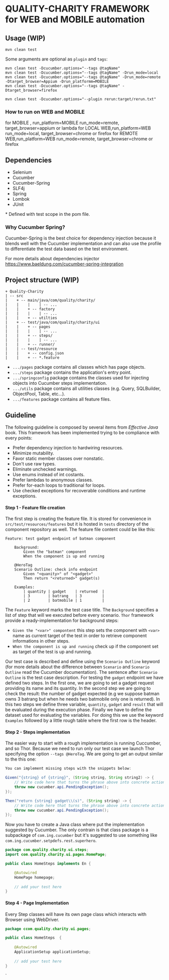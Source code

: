 # QUALITY-CHARITY FRAMEWORK for WEB and MOBILE automation


## Usage (WIP)

```
mvn clean test 
```

Some arguments are optional as `plugin` and `tags`:

```
mvn clean test -Dcucumber.options="--tags @tagName"
mvn clean test -Dcucumber.options="--tags @tagName" -Drun_mode=local
mvn clean test -Dcucumber.options="--tags @tagName" -Drun_mode=remote -Dtarget_browser=Appium -Drun_platformm=MOBILE
mvn clean test -Dcucumber.options="--tags @tagName" -Dtarget_browser=firefox

mvn clean test -Dcucumber.options="--plugin rerun:target/rerun.txt"

```

### How to run on WEB and MOBILE

for MOBILE , run_platform=MOBILE run_mode=remote, target_browser=appium or lambda
for LOCAL WEB,run_platform=WEB run_mode=local, target_browser=chrome or firefox
for REMOTE WEB,run_platform=WEB run_mode=remote, target_browser=chrome or firefox

## Dependencies

- Selenium
- Cucumber
- Cucumber-Spring
- SLF4j
- Spring
- Lombok
- JUnit

\* Defined with test scope in the pom file.


### Why Cucumber Spring?

Cucumber-Spring is the best choice for dependency
injection because it blends well with the Cucumber implementation and can also use the profile
to differentiate the test data based on the test environment.

For more details about dependencies injector
https://www.baeldung.com/cucumber-spring-integration
## Project structure (WIP)

```
+ Quality-Charity
| -- src
|    + -- main/java/com/quality/charity/
|    |    |    | -- ...
|    |    + -- factory
|    |    |    | -- ...
|    |    + -- utilties
|    + -- test/java/com/quality/charity/ui
|    |    + -- pages
|    |    |    | -- ...
|    |    + -- steps/
|    |    |    | -- ...
|    |    + -- runner/
|    | -- test/resource
|    |    + -- config.json
|    |    + -- *.feature
```
- `.../pages` package contains all classes which has page objects.<br />
- `.../steps` package contains the application's entry point.<br />
- `.../springconfig` package contains the classes used for injecting objects into Cucumber steps implementation.<br />
- `.../utils` package contains all utilities classes (e.g. Query, SQLBuilder, ObjectPool, Table, etc...).<br />
- `.../features` package contains all feature files.<br />


## Guideline

The following guideline is composed by several items from _Effective Java_ book.
This framework has been implemented trying to be compliance with every points:

- Prefer dependency injection to hardwiring resources.
- Minimize mutability.
- Favor static member classes over nonstatic.
- Don't use raw types.
- Eliminate unchecked warnings.
- Use enums instead of int costants.
- Prefer lambdas to anonymous classes.
- Prefer for-each loops to traditional for loops.
- Use checked exceptions for recoverable conditions and runtime exceptions.


#### Step 1 - Feature file creation

The first step is creating the feature file. It is stored for convenience in
`src/test/resources/features` but it is hosted in `tests` directory
of the component repository as well. The feature file content could be like this:

```gherkin
Feature: test gadget endpoint of batman component

    Background:
        Given the "batman" component
        When the component is up and running
		
    @HeroTag
    Scenario Outline: check info endpoint
        Given "<quanity>" of "<gadget>"
        Then return "<returned>" gadget(s) 
		
    Examples:
        | quantity | gadget    | returned  |
        | 3        | batrang   | 3         |
        | 2        | batmobile | 1         |
```

The `Feature` keyword marks the test case title. The `Background` specifies
a list of step that will we executed before every scenario. `Thor` framework
provide a ready-implementation for background steps:

- `Given the "<var>" compontent` this step sets the component with  `<var>`
  name as current target of the test in order to retrieve component informations in
  other steps.
- `When the component is up and running` check up if the component set as
  target of the test is up and running.

Our test case is described and define using the `Scenario Outline` keyword (for more
details about the difference between `Scenario` and `Scenario Outline` read the
Cucumber documentation). The sentence after `Scenario Outline` is the test case
description. For testing the `gadget` endpoint we have defined two steps. In the first one,
we are going to set a gadget request providing its name and its quantity. In the second step
we are going to check the result: the number of gadget expected (e.g we suppose batman owns
3 batrang but when he needs two batmobile only one is returned). In this two steps we define
three variable, `quantity`, `gadget` and `result` that will be evaluated during the
execution phase. Finally we have to define the dataset used for evaluating the variables.
For doing this we use the keyword `Examples` followed by a little rough table where the
first row is the header.

#### Step 2 - Steps implementation

The easier way to start with a rough implementation is running Cuccumber, and so Thor.
Because we need to run only our test case we launch Thor specifying the option `--tags @HeroTag`.
We are going to get an output similar to the this one:

```java
You can implement missing steps with the snippets below:

Given("{string} of {string}", (String string, String string2) -> {
    // Write code here that turns the phrase above into concrete actions
    throw new cucumber.api.PendingException();
});

Then("return {string} gadget\\(s)", (String string) -> {
    // Write code here that turns the phrase above into concrete actions
    throw new cucumber.api.PendingException();
});
```

Now you have to create a Java class where put the implementation suggested by Cucumber. The
only contrain is that class package is a subpackage of `com.ing.cucumber` but it's
suggested to use something like `com.ing.cucumber.setpdefs.rest.superhero`.

```java
package com.quality.charity.ui.steps;
import com.quality.charity.ui.pages.HomePage;

public class HomeSteps implements En {

    @Autowired
    HomePage homepage;
    
    // add your test here
}
```

#### Step 4 - Page Implementation

Every Step classes will have its own page class which interacts with Browser using WebDriver.

```java
package ccom.quality.charity.ui.pages;

public class HomeSteps  {
	
    @Autowired
    ApplicationSetup applicationSetup;
    
    // add your test here
}
```
`
